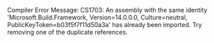 Compiler Error Message: CS1703: An assembly with the same identity 'Microsoft.Build.Framework, Version=14.0.0.0, Culture=neutral, PublicKeyToken=b03f5f7f11d50a3a' has already been imported. Try removing one of the duplicate references.
